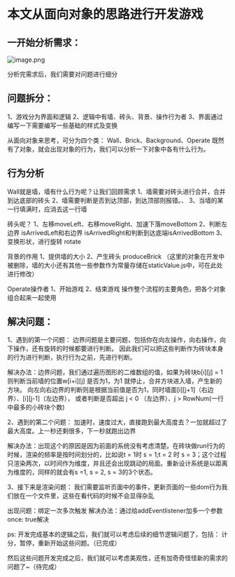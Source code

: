 # 本文从面向对象的思路进行开发游戏

## 一开始分析需求：

![image.png](https://upload-images.jianshu.io/upload_images/2986075-0af8b15c5509e33c.png?imageMogr2/auto-orient/strip%7CimageView2/2/w/1240)

分析完需求后，我们需要对问题进行细分

## 问题拆分：

1、游戏分为界面和逻辑
2、逻辑中有墙、砖头、背景、操作行为者
3、界面通过编写一下需要编写一些基础的样式及变换

从面向对象来思考，可分为四个类： Wall、Brick、Background、Operate
既然有了对象，就会出现对象的行为，我们可以分析一下对象中各有什么行为。

## 行为分析

Wall就是墙，墙有什么行为呢？让我们回顾需求
1、墙需要对砖头进行合并，合并到达底部的砖头
2、墙需要判断是否到达顶部，到达顶部则报错。、
3、当墙的某一行填满时，应消去这一行墙

砖头呢？
1、左移moveLeft、右移moveRight、加速下落moveBottom
2、判断左边界 isArrivedLeft和右边界 isArrivedRight和判断到达底端isArrivedBottom
3、变换形状，进行旋转 rotate

背景的作用
1、提供墙的大小
2、产生砖头 produceBrick
（这里的对象在开发中被删除，墙的大小还有其他一些参数作为常量存储在staticValue.js中，可在此处进行修改）

Operate操作者
1、开始游戏
2、结束游戏
操作整个流程的主要角色，把各个对象组合起来一起使用

## 解决问题：

1、遇到的第一个问题：
边界问题是主要问题，包括你在向左操作，向右操作，向下操作，还有旋转的时候都要进行判断。
因此我们可以把这些判断作为砖块本身的行为进行判断，执行行为之前，先进行判断。

解决办法：边界问题，我们通过遍历图形的二维数组的值，如果为砖块b[i][j] = 1则判断当前墙的位置w[i+i][j] 是否为1，为1 就停止，合并方块进入墙，产生新的方块。
向左向右边界的判断则是根据当前值是否为1，同时墙面[i][j+1]（右边界）、[i][j-1]（左边界）， 或者判断是否超出 j < 0 （左边界）、j > RowNum(一行中最多的小砖块个数)

2、遇到的第二个问题：
加速时，速度过大，直接跑到最大高度去？一加就超过了最大高度。上一秒还剩很多，下一秒就跑出边界

解决办法：出现这个的原因是因为前面的系统没有考虑清楚。在砖块做run行为的时候，渲染的频率是按时间划分的，比如说t = 1时 s = 1;t = 2 时 s = 3；这个过程只渲染两次，以时间作为维度，并且还会出现跳动的局面。重新设计系统是以距离为维度的，同样的就会有s =1, s = 2, s = 3的3个状态。

3、接下来是渲染问题：
我们需要监听页面中的事件，更新页面的一些dom行为我们放在一个文件里，这些在看代码的时候不会显得杂乱

出现问题：绑定一次多次触发
解决办法：通过给addEventlistener加多一个参数once: true解决

ps:
开发完成基本的逻辑之后，我们就可以考虑后续的细节逻辑问题了，包括： 计分，暂停，重新开始这些问题。（已完成）

然后这些问题开发完成之后，我们就可以考虑美观性，还有加奇奇怪怪新的需求的问题了~（待完成）